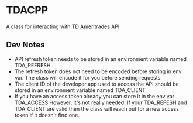 # TDACPP

A class for interacting with TD Ameritrades API

## Dev Notes

- API refresh token needs to be stored in an environment variable named TDA_REFRESH
- The refresh token does not need to be encoded before storing in env var. The
	class will encode it for you before sending requests
- The client ID of the developer app used to access the API should be stored in an environment
  variable named TDA_CLIENT
- If you have an access token already you can store it in the env var TDA_ACCESS
	However, it's not really needed. If your TDA_REFESH and TDA_CLIENT are valid
	then the class will reach out for a new access token if it doesn't find one.
